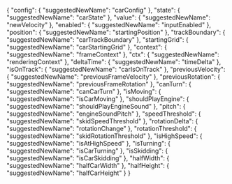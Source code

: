 {
  "config": {
    "suggestedNewName": "carConfig"
  },
  "state": {
    "suggestedNewName": "carState"
  },
  "value": {
    "suggestedNewName": "newVelocity"
  },
  "enabled": {
    "suggestedNewName": "inputEnabled"
  },
  "position": {
    "suggestedNewName": "startingPosition"
  },
  "trackBoundary": {
    "suggestedNewName": "carTrackBoundary"
  },
  "startingGrid": {
    "suggestedNewName": "carStartingGrid"
  },
  "context": {
    "suggestedNewName": "frameContext"
  },
  "ctx": {
    "suggestedNewName": "renderingContext"
  },
  "deltaTime": {
    "suggestedNewName": "timeDelta"
  },
  "isOnTrack": {
    "suggestedNewName": "carIsOnTrack"
  },
  "previousVelocity": {
    "suggestedNewName": "previousFrameVelocity"
  },
  "previousRotation": {
    "suggestedNewName": "previousFrameRotation"
  },
  "canTurn": {
    "suggestedNewName": "canCarTurn"
  },
  "isMoving": {
    "suggestedNewName": "isCarMoving"
  },
  "shouldPlayEngine": {
    "suggestedNewName": "shouldPlayEngineSound"
  },
  "pitch": {
    "suggestedNewName": "engineSoundPitch"
  },
  "speedThreshold": {
    "suggestedNewName": "skidSpeedThreshold"
  },
  "rotationDelta": {
    "suggestedNewName": "rotationChange"
  },
  "rotationThreshold": {
    "suggestedNewName": "skidRotationThreshold"
  },
  "isHighSpeed": {
    "suggestedNewName": "isAtHighSpeed"
  },
  "isTurning": {
    "suggestedNewName": "isCarTurning"
  },
  "isSkidding": {
    "suggestedNewName": "isCarSkidding"
  },
  "halfWidth": {
    "suggestedNewName": "halfCarWidth"
  },
  "halfHeight": {
    "suggestedNewName": "halfCarHeight"
  }
}